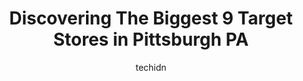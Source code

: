 ---
layout: ampstory
image: https://i0.wp.com/www.depkes.org/wp-content/uploads/2023/06/target-0-in-pittsburgh-pa-1685965803.jpeg?resize=640,853
author: techidn
featured: false
description: Discover the impressive array of Target options in Pittsburgh PA, where you can find 9 of the largest Target establishments in the area. From renowned classics to hidden gems, Pittsburgh PA 
title: Discovering The Biggest 9 Target Stores in Pittsburgh PA
cover:
   title: Discovering The Biggest 9 Target Stores in Pittsburgh PA
   subtitle: Rickpate
   background: https://www.depkes.org/wp-content/uploads/2023/06/target-0-in-pittsburgh-pa-1685965803.jpeg

pages: 
 - layout: thirds
   top: <h1>#1 Target</h1>
   bottom: "<p>Dear Target,I just wanted to take a moment to express my appreciation for everything you do. From providing quality products to excellent customer service, you truly go a</p>"
   background: https://www.depkes.org/wp-content/uploads/2023/06/target-1-in-pittsburgh-pa-1685965803.jpeg
   backgroundblur: true
 - layout: thirds
   top: <h1>#2 Target</h1>
   bottom: "<p>1717 Lebanon Church Rd, West Mifflin, PA 15236, United States</p>"
   background: https://www.depkes.org/wp-content/uploads/2023/06/target-2-in-pittsburgh-pa-1685965804.jpeg
   cta:
      link: https://www.depkes.org/blog/discovering-the-biggest-9-target-stores-in-pittsburgh-pa/
      text: Discovering The Biggest 9 Target Stores in Pittsburgh PA
 - layout: thirds
   top: <h1>#3 Target</h1>
   bottom: "<p>360 E Waterfront Dr, Homestead, PA 15120, United States</p>"
   background: https://www.depkes.org/wp-content/uploads/2023/06/target-3-in-pittsburgh-pa-1685965804.jpeg
   cta:
      link: https://www.depkes.org/blog/discovering-the-biggest-9-target-stores-in-pittsburgh-pa/
      text: Discovering The Biggest 9 Target Stores in Pittsburgh PA
 - layout: thirds
   top: <h1>#4 Target</h1>
   bottom: "<p>201 S Hills Village, Pittsburgh, PA 15241, United States</p>"
   background: https://images.unsplash.com/photo-1620421680010-0766ff230392?ixlib=rb-4.0.3&ixid=MnwxMjA3fDB8MHxwaG90by1wYWdlfHx8fGVufDB8fHx8&auto=format&fit=crop&w=640&h=853&q=80
   cta:
      link: https://www.depkes.org/blog/discovering-the-biggest-9-target-stores-in-pittsburgh-pa/
      text: Discovering The Biggest 9 Target Stores in Pittsburgh PA
 - layout: thirds
   top: <h1>#5 Target</h1>
   bottom: "<p>4801 McKnight Rd Ste 3, Pittsburgh, PA 15237, United States</p>"
   background: https://images.unsplash.com/photo-1561679660-d00ee1e0dc8e?ixlib=rb-4.0.3&ixid=MnwxMjA3fDB8MHxwaG90by1wYWdlfHx8fGVufDB8fHx8&auto=format&fit=crop&w=640&h=853&q=80
   cta:
      link: https://www.depkes.org/blog/discovering-the-biggest-9-target-stores-in-pittsburgh-pa/
      text: Discovering The Biggest 9 Target Stores in Pittsburgh PA
 - layout: thirds
   top: <h1>#6 Target Grocery</h1>
   bottom: "<p>482 Smithfield St, Pittsburgh, PA 15219, United States</p>"
   background: https://images.unsplash.com/photo-1574169208507-84376144848b?ixlib=rb-4.0.3&ixid=MnwxMjA3fDB8MHxwaG90by1wYWdlfHx8fGVufDB8fHx8&auto=format&fit=crop&w=640&h=853&q=80
   cta:
      link: https://www.depkes.org/blog/discovering-the-biggest-9-target-stores-in-pittsburgh-pa/
      text: Discovering The Biggest 9 Target Stores in Pittsburgh PA
 - layout: thirds
   top: <h1>#7 Target Grocery</h1>
   bottom: "<p>6231 Penn Ave, Pittsburgh, PA 15206, United States</p>"
   background: https://images.unsplash.com/photo-1553949345-eb786bb3f7ba?ixlib=rb-4.0.3&ixid=MnwxMjA3fDB8MHxwaG90by1wYWdlfHx8fGVufDB8fHx8&auto=format&fit=crop&w=640&h=853&q=80
   cta:
      link: https://www.depkes.org/blog/discovering-the-biggest-9-target-stores-in-pittsburgh-pa/
      text: Discovering The Biggest 9 Target Stores in Pittsburgh PA
 - layout: thirds
   middle: Continue reading...
   background: https://images.unsplash.com/photo-1549241520-425e3dfc01cb?ixlib=rb-4.0.3&ixid=MnwxMjA3fDB8MHxwaG90by1wYWdlfHx8fGVufDB8fHx8&auto=format&fit=crop&w=640&h=853&q=80
   cta:
      link: https://www.depkes.org/blog/discovering-the-biggest-9-target-stores-in-pittsburgh-pa/
      text: Discovering The Biggest 9 Target Stores in Pittsburgh PA
      
---